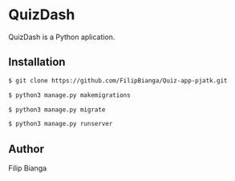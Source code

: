 # QuizDash 

QuizDash is a Python aplication.

## Installation

```bash
$ git clone https://github.com/FilipBianga/Quiz-app-pjatk.git

$ python3 manage.py makemigrations

$ python3 manage.py migrate

$ python3 manage.py runserver
```

## Author
Filip Bianga